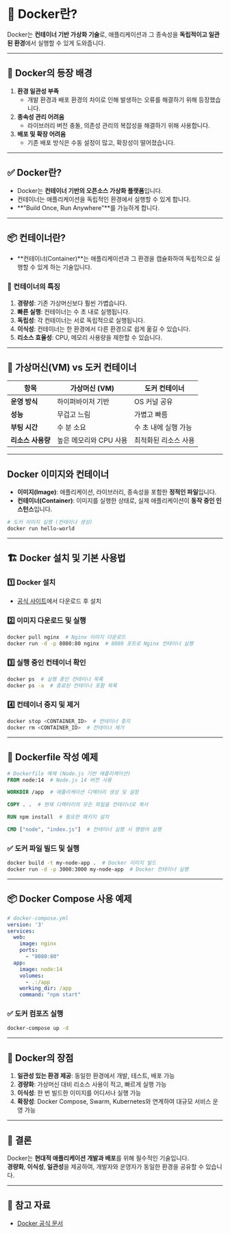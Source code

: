 
# 🐳 Docker란?

Docker는 **컨테이너 기반 가상화 기술**로, 애플리케이션과 그 종속성을 **독립적이고 일관된 환경**에서 실행할 수 있게 도와줍니다.

---

## 📌 Docker의 등장 배경

1. **환경 일관성 부족**
    - 개발 환경과 배포 환경의 차이로 인해 발생하는 오류를 해결하기 위해 등장했습니다.
2. **종속성 관리 어려움**
    - 라이브러리 버전 충돌, 의존성 관리의 복잡성을 해결하기 위해 사용합니다.
3. **배포 및 확장 어려움**
    - 기존 배포 방식은 수동 설정이 많고, 확장성이 떨어졌습니다.

---

## ✅ Docker란?

- Docker는 **컨테이너 기반의 오픈소스 가상화 플랫폼**입니다.
- 컨테이너는 애플리케이션을 독립적인 환경에서 실행할 수 있게 합니다.
- **"Build Once, Run Anywhere"**를 가능하게 합니다.

---

## 📦 컨테이너란?

- **컨테이너(Container)**는 애플리케이션과 그 환경을 캡슐화하여 독립적으로 실행할 수 있게 하는 기술입니다.

### 🎯 컨테이너의 특징
1. **경량성**: 기존 가상머신보다 훨씬 가볍습니다.
2. **빠른 실행**: 컨테이너는 수 초 내로 실행됩니다.
3. **독립성**: 각 컨테이너는 서로 독립적으로 실행됩니다.
4. **이식성**: 컨테이너는 한 환경에서 다른 환경으로 쉽게 옮길 수 있습니다.
5. **리소스 효율성**: CPU, 메모리 사용량을 제한할 수 있습니다.

---

## 🔗 가상머신(VM) vs 도커 컨테이너

| 항목                | 가상머신 (VM)           | 도커 컨테이너           |
| --------------------| ------------------------ | ------------------------|
| **운영 방식**       | 하이퍼바이저 기반        | OS 커널 공유            |
| **성능**            | 무겁고 느림             | 가볍고 빠름             |
| **부팅 시간**       | 수 분 소요               | 수 초 내에 실행 가능    |
| **리소스 사용량**    | 높은 메모리와 CPU 사용   | 최적화된 리소스 사용    |

---

## Docker 이미지와 컨테이너

- **이미지(Image)**: 애플리케이션, 라이브러리, 종속성을 포함한 **정적인 파일**입니다.
- **컨테이너(Container)**: 이미지를 실행한 상태로, 실제 애플리케이션이 **동작 중인 인스턴스**입니다.

```bash
# 도커 이미지 실행 (컨테이너 생성)
docker run hello-world
```

---

## 🏗️ Docker 설치 및 기본 사용법

### 1️⃣ Docker 설치
- [공식 사이트](https://www.docker.com/get-started)에서 다운로드 후 설치

### 2️⃣ 이미지 다운로드 및 실행
```bash
docker pull nginx  # Nginx 이미지 다운로드
docker run -d -p 8080:80 nginx  # 8080 포트로 Nginx 컨테이너 실행
```

### 3️⃣ 실행 중인 컨테이너 확인
```bash
docker ps  # 실행 중인 컨테이너 목록
docker ps -a  # 종료된 컨테이너 포함 목록
```

### 4️⃣ 컨테이너 중지 및 제거
```bash
docker stop <CONTAINER_ID>  # 컨테이너 중지
docker rm <CONTAINER_ID>  # 컨테이너 제거
```

---

## 📖 Dockerfile 작성 예제

```dockerfile
# Dockerfile 예제 (Node.js 기반 애플리케이션)
FROM node:14  # Node.js 14 버전 사용

WORKDIR /app  # 애플리케이션 디렉터리 생성 및 설정

COPY . .  # 현재 디렉터리의 모든 파일을 컨테이너로 복사

RUN npm install  # 필요한 패키지 설치

CMD ["node", "index.js"]  # 컨테이너 실행 시 명령어 실행
```

### ✅ 도커 파일 빌드 및 실행
```bash
docker build -t my-node-app .  # Docker 이미지 빌드
docker run -d -p 3000:3000 my-node-app  # Docker 컨테이너 실행
```

---

## 📦 Docker Compose 사용 예제

```yaml
# docker-compose.yml
version: '3'
services:
  web:
    image: nginx
    ports:
      - "8080:80"
  app:
    image: node:14
    volumes:
      - .:/app
    working_dir: /app
    command: "npm start"
```

### ✅ 도커 컴포즈 실행
```bash
docker-compose up -d
```

---

## 🎯 Docker의 장점

1. **일관성 있는 환경 제공**: 동일한 환경에서 개발, 테스트, 배포 가능
2. **경량화**: 가상머신 대비 리소스 사용이 적고, 빠르게 실행 가능
3. **이식성**: 한 번 빌드한 이미지를 어디서나 실행 가능
4. **확장성**: Docker Compose, Swarm, Kubernetes와 연계하여 대규모 서비스 운영 가능

---

## 📌 결론

Docker는 **현대적 애플리케이션 개발과 배포**를 위해 필수적인 기술입니다.  
**경량화**, **이식성**, **일관성**을 제공하여, 개발자와 운영자가 동일한 환경을 공유할 수 있습니다.

---

## 📖 참고 자료
- [Docker 공식 문서](https://www.docker.com/)
